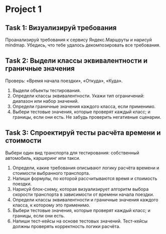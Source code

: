 # Project 1
## Task 1: Визуализируй требования
Проанализируй требования к сервису Яндекс.Маршруты и нарисуй mindmap. Убедись, что тебе удалось декомпозировать все требования.
## Task 2: Выдели классы эквивалентности и граничные значения
Проверь: «Время начала поездки», «Откуда», «Куда».
1. Выдели объекты тестирования.
2. Определи классы эквивалентности. Укажи тип ограничений: диапазон или набор значений.
3. Определи граничные значения каждого класса, если применимо.
4. Выбери тестовые значения, которые проверят каждый класс; и границы, если они есть.
Не забудь проверить негативные сценарии.
## Task 3: Спроектируй тесты расчёта времени и стоимости
Выбери один вид транспорта для тестирования: собственный автомобиль, каршеринг или такси.
1. Определи, какие требования описывают логику расчёта времени и стоимости выбранного транспорта.
2. Напиши формулы, по которой рассчитываются время и стоимость поездки.
3. Нарисуй блок-схему, которая визуализирует алгоритм выбора скорости транспорта в зависимости от времени начала поездки.
4. Определи классы эквивалентности и граничные значения каждого класса, к которому это применимо.
5. Выбери тестовые значения, которые проверят каждый класс; и границы, если они есть.
6. Напиши тест-кейсы на основе тестовых значений. Тест-кейсы должны проверять корректность логики расчёта.
